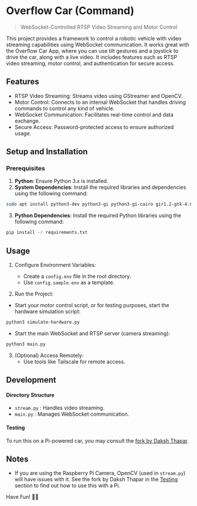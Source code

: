 # Overflow Car (Command)

> WebSocket-Controlled RTSP Video Streaming and Motor Control

This project provides a framework to control a robotic vehicle with video streaming capabilities using WebSocket communication. It works great with the Overflow Car App, where you can use tilt gestures and a joystick to drive the car, along with a live video. It includes features such as RTSP video streaming, motor control, and authentication for secure access.

## Features

- RTSP Video Streaming: Streams video using GStreamer and OpenCV.
- Motor Control: Connects to an internal WebSocket that handles driving commands to control any kind of vehicle.
- WebSocket Communication: Facilitates real-time control and data exchange.
- Secure Access: Password-protected access to ensure authorized usage.

## Setup and Installation

### Prerequisites

1. **Python**: Ensure Python 3.x is installed.
2. **System Dependencies**: Install the required libraries and dependencies using the following command:

```bash
sudo apt install python3-dev python3-gi python3-gi-cairo gir1.2-gtk-4.0 libcairo2-dev libgirepository1.0-dev libgstreamer1.0-0 gstreamer1.0-plugins-base gstreamer1.0-plugins-good gstreamer1.0-plugins-bad gstreamer1.0-plugins-ugly gstreamer1.0-libav gstreamer1.0-tools gstreamer1.0-x gstreamer1.0-alsa gstreamer1.0-gl gstreamer1.0-gtk3 gstreamer1.0-qt5 gstreamer1.0-pulseaudio libglib2.0-dev libgstrtspserver-1.0-dev gstreamer1.0-rtsp
```
3. **Python Dependencies**: Install the required Python libraries using the following command:

```bash
pip install -r requirements.txt
```

## Usage

1. Configure Environment Variables:

   - Create a `config.env` file in the root directory.
   - Use `config.sample.env` as a template.

2. Run the Project:

- Start your motor control script, or for testing purposes, start the hardware simulation script:

```bash
python3 simulate-hardware.py
```

- Start the main WebSocket and RTSP server (camera streaming):

```bash
python3 main.py
```

3. (Optional) Access Remotely:
   - Use tools like Tailscale for remote access.

## Development

#### Directory Structure

- `stream.py` : Handles video streaming.
- `main.py` : Manages WebSocket communication.

#### Testing

To run this on a Pi-powered car, you may consult the [fork by Daksh Thapar](https://github.com/DakshRocks21/overflow-car-command/tree/main).

## Notes

- If you are using the Raspberry Pi Camera, OpenCV (used in `stream.py`) will have issues with it. See the fork by Daksh Thapar in the [Testing](#testing) section to find out how to use this with a Pi.

Have Fun! 🚗💨
